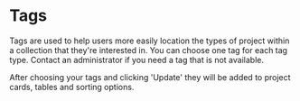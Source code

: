 # Tags

Tags are used to help users more easily location the types of project within a
collection that they're interested in. You can choose one tag for each tag type.
Contact an administrator if you need a tag that is not available.

After choosing your tags and clicking 'Update' they will be added to project
cards, tables and sorting options.
